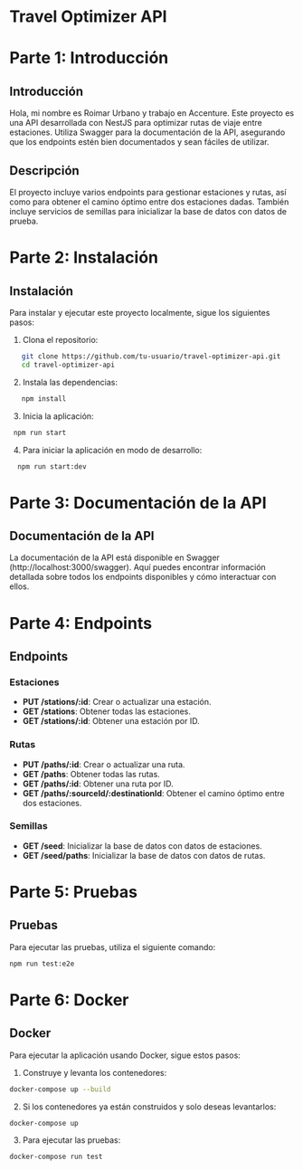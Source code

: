 # Travel Optimizer API

# Parte 1: Introducción

## Introducción

Hola, mi nombre es Roimar Urbano y trabajo en Accenture. Este proyecto es una API desarrollada con NestJS para optimizar rutas de viaje entre estaciones. Utiliza Swagger para la documentación de la API, asegurando que los endpoints estén bien documentados y sean fáciles de utilizar.

## Descripción

El proyecto incluye varios endpoints para gestionar estaciones y rutas, así como para obtener el camino óptimo entre dos estaciones dadas. También incluye servicios de semillas para inicializar la base de datos con datos de prueba.

# Parte 2: Instalación

## Instalación

Para instalar y ejecutar este proyecto localmente, sigue los siguientes pasos:

1. Clona el repositorio:

```bash
   git clone https://github.com/tu-usuario/travel-optimizer-api.git
   cd travel-optimizer-api
```

2. Instala las dependencias:

```bash
   npm install
```

3. Inicia la aplicación:

```bash
 npm run start
```

4. Para iniciar la aplicación en modo de desarrollo:

```bash
  npm run start:dev
```

# Parte 3: Documentación de la API

## Documentación de la API

La documentación de la API está disponible en Swagger (http://localhost:3000/swagger). Aquí puedes encontrar información detallada sobre todos los endpoints disponibles y cómo interactuar con ellos.

# Parte 4: Endpoints

## Endpoints

### Estaciones

- **PUT /stations/:id**: Crear o actualizar una estación.
- **GET /stations**: Obtener todas las estaciones.
- **GET /stations/:id**: Obtener una estación por ID.

### Rutas

- **PUT /paths/:id**: Crear o actualizar una ruta.
- **GET /paths**: Obtener todas las rutas.
- **GET /paths/:id**: Obtener una ruta por ID.
- **GET /paths/:sourceId/:destinationId**: Obtener el camino óptimo entre dos estaciones.

### Semillas

- **GET /seed**: Inicializar la base de datos con datos de estaciones.
- **GET /seed/paths**: Inicializar la base de datos con datos de rutas.

# Parte 5: Pruebas

## Pruebas

Para ejecutar las pruebas, utiliza el siguiente comando:

```bash
npm run test:e2e
```

# Parte 6: Docker

## Docker

Para ejecutar la aplicación usando Docker, sigue estos pasos:

1. Construye y levanta los contenedores:

```bash
docker-compose up --build
```

2. Si los contenedores ya están construidos y solo deseas levantarlos:

```bash
docker-compose up
```
3. Para ejecutar las pruebas:

```bash
docker-compose run test
```
